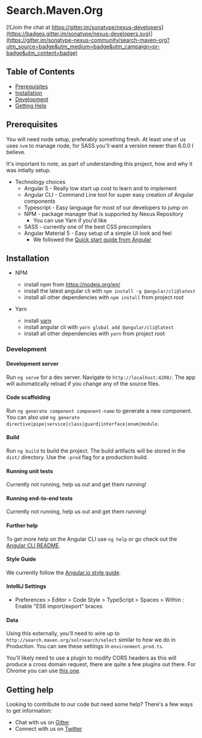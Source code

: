 <!--

 Copyright 2018-present Sonatype, Inc.
 
 Licensed under the Apache License, Version 2.0 (the "License");
 you may not use this file except in compliance with the License.
 You may obtain a copy of the License at
 
 http://www.apache.org/licenses/LICENSE-2.0
 
 Unless required by applicable law or agreed to in writing, software
 distributed under the License is distributed on an "AS IS" BASIS,
 WITHOUT WARRANTIES OR CONDITIONS OF ANY KIND, either express or implied.
 See the License for the specific language governing permissions and
 limitations under the License.

-->

# Search.Maven.Org

[![Join the chat at https://gitter.im/sonatype/nexus-developers](https://badges.gitter.im/sonatype/nexus-developers.svg)](https://gitter.im/sonatype-nexus-community/search-maven-org?utm_source=badge&utm_medium=badge&utm_campaign=pr-badge&utm_content=badge)

## Table of Contents
* [Prerequisites](#prerequisites)
* [Installation](#installation)
* [Development](#development)
* [Getting Help](#getting-help)

## Prerequisites

You will need node setup, preferably something fresh. At least one of us uses `nvm` to manage node, for SASS you'll want a version newer than 6.0.0 I believe.

It's important to note, as part of understanding this project, how and why it was intially setup.

* Technology choices
  * Angular 5 - Really low start up cost to learn and to implement
  * Angular CLI - Command Line tool for super easy creation of Angular components
  * Typescript - Easy language for most of our developers to jump on
  * NPM - package manager that is supported by Nexus Repository
    * You can use Yarn if you'd like
  * SASS - currently one of the best CSS precompilers
  * Angular Material 5 - Easy setup of a simple UI look and feel
    * We followed the [Quick start guide from Angular](https://angular.io/guide/quickstart)

## Installation
* NPM
  * install npm from https://nodejs.org/en/
  * install the latest angular cli with `npm install -g @angular/cli@latest`
  * install all other dependencies with `npm install` from project root

* Yarn
  * install [yarn](https://yarnpkg.com/en/docs/install)
  * install angular cli with `yarn global add @angular/cli@latest`
  * install all other dependencies with `yarn` from project root

### Development

#### Development server

Run `ng serve` for a dev server. Navigate to `http://localhost:4200/`. The app will automatically reload if you change any of the source files.

#### Code scaffolding

Run `ng generate component component-name` to generate a new component. You can also use `ng generate directive|pipe|service|class|guard|interface|enum|module`.

#### Build

Run `ng build` to build the project. The build artifacts will be stored in the `dist/` directory. Use the `-prod` flag for a production build.

#### Running unit tests

Currently not running, help us out and get them running!

#### Running end-to-end tests

Currently not running, help us out and get them running!

#### Further help

To get more help on the Angular CLI use `ng help` or go check out the [Angular CLI README](https://github.com/angular/angular-cli/blob/master/README.md).

#### Style Guide

We currently follow the [Angular.io style guide](https://angular.io/guide/styleguide).

#### IntelliJ Settings

* Preferences > Editor > Code Style > TypeScript > Spaces > Within : Enable "ES6 import/export" braces

#### Data

Using this externally, you'll need to wire up to `http://search.maven.org/solrsearch/select` similar to how we do in Production. You can see these settings in `environment.prod.ts`. 

You'll likely need to use a plugin to modify CORS headers as this will produce a cross domain request, there are quite a few plugins out there. For Chrome you can use [this one](https://chrome.google.com/webstore/detail/allow-control-allow-origi/nlfbmbojpeacfghkpbjhddihlkkiljbi).

## Getting help

Looking to contribute to our code but need some help? There's a few ways to get information:

* Chat with us on [Gitter](https://gitter.im/sonatype-nexus-community/search-maven-org)
* Connect with us on [Twitter](https://twitter.com/sonatypeDev)
